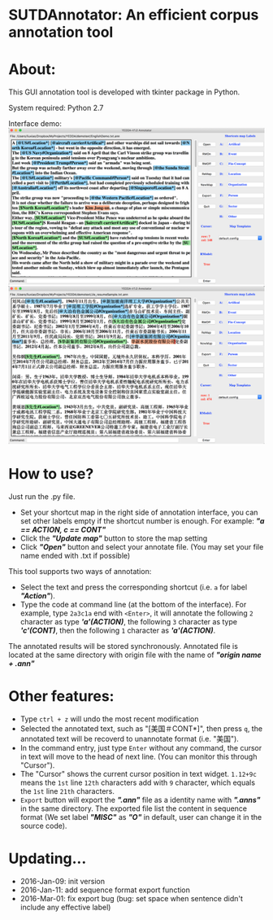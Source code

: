SUTDAnnotator: An efficient corpus annotation tool
======

About:
====
This GUI annotation tool is developed with tkinter package in Python. 

System required: Python 2.7

Interface demo:
![alt text](https://github.com/jiesutd/AnnTool/blob/master/EnglishInterface.png "English Interface demo")
![alt text](https://github.com/jiesutd/AnnTool/blob/master/ChineseInterface.png "Chinese Interface demo")

How to use?
====
Just run the .py file.
* Set your shortcut map in the right side of annotation interface, you can set other labels empty if the shortcut number is enough. For example: ***"a == ACTION, c == CONT"***
* Click the ***"Update map"*** button to store the map setting
* Click ***"Open"*** button and select your annotate file. (You may set your file name ended with .txt if possible)

This tool supports two ways of annotation:
* Select the text and press the corresponding shortcut (i.e. `a` for label ***"Action"***).
* Type the code at command line (at the bottom of the interface). For example, type `2a3c1a` end with `<Enter>`, it will annotate the following `2` character as type ***'a'(ACTION)***, the following `3` character as type ***'c'(CONT)***, then the following `1` character as  ***'a'(ACTION)***.

The annotated results will be stored synchronously. Annotated file is located at the same directory with origin file with the name of ***"origin name + .ann"***


Other features:
=====
* Type `ctrl + z` will undo  the most recent modification
* Selected the annotated text, such as "[美国＃CONT*]", then press `q`, the annotated text will be recoverd to unannotate format (i.e. "美国").
* In the command entry, just type `Enter` without any command, the cursor in text will move to the head of next line. (You can monitor this through "Cursor").
* The "Cursor" shows the current cursor position in text widget. `1.12+9c` means the `1st` line `12th` characters add with `9` character, which equals the `1st` line `21th` characters.
* `Export` button will export the ***".ann"*** file as a identity name with ***".anns"*** in the same directory. The exported file list the content in sequence format (We set label ***"MISC"*** as ***"O"*** in default, user can change it in the source code).


Updating...
====
* 2016-Jan-09: init version
* 2016-Jan-11: add sequence format export function
* 2016-Mar-01: fix export bug (bug: set space when sentence didn't include any effective label)